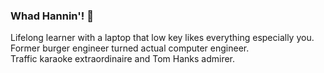 ### Whad Hannin'! 👋

Lifelong learner with a laptop that low key likes everything especially you.  
Former burger engineer turned actual computer engineer.  
Traffic karaoke extraordinaire and Tom Hanks admirer.  
